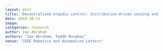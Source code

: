 ```yaml
---
layout: post
title: "Decentralized ergodic control: distribution-driven sensing and exploration for multiagent systems"
date: 2018-10-13
image: 
categories: research
author: Ian Abraham
authors: "Ian Abraham, ToddD Murphey"
venue: "IEEE Robotics and Automation Letters"
---
```


